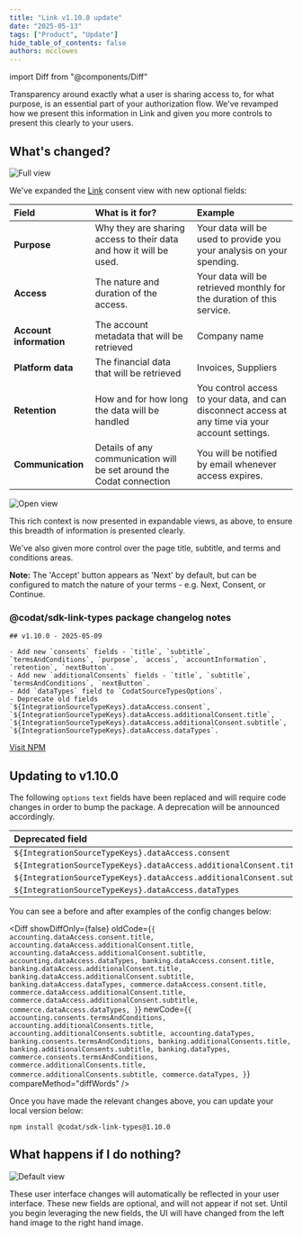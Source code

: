 ```yaml
---
title: "Link v1.10.0 update"
date: "2025-05-13"
tags: ["Product", "Update"]
hide_table_of_contents: false
authors: mcclowes
---
```


import Diff from "@components/Diff"

Transparency around exactly what a user is sharing access to, for what purpose, is an essential part of your authorization flow. We've revamped how we present this information in Link and given you more controls to present this clearly to your users.

<!--truncate-->

## What's changed?

![Full view](/img/updates/consent/consent.png)

We've expanded the [Link](/auth-flow/overview) consent view with new optional fields:

| Field | What is it for? | Example |
| :- | :- | :- |
| **Purpose** | Why they are sharing access to their data and how it will be used. | Your data will be used to provide you your analysis on your spending. |
| **Access** | The nature and duration of the access. | Your data will be retrieved monthly for the duration of this service. |
| **Account information** | The account metadata that will be retrieved | Company name |
| **Platform data** | The financial data that will be retrieved | Invoices, Suppliers |
| **Retention** | How and for how long the data will be handled | You control access to your data, and can disconnect access at any time via your account settings. |
| **Communication** | Details of any communication will be set around the Codat connection | You will be notified by email whenever access expires. |

![Open view](/img/updates/consent/consent-open.png)

This rich context is now presented in expandable views, as above, to ensure this breadth of information is presented clearly.

We've also given more control over the page title, subtitle, and terms and conditions areas.

**Note:** The 'Accept' button appears as 'Next' by default, but can be configured to match the nature of your terms - e.g. Next, Consent, or Continue.

### @codat/sdk-link-types package changelog notes

```
## v1.10.0 - 2025-05-09

- Add new `consents` fields - `title`, `subtitle`, `termsAndConditions`, `purpose`, `access`, `accountInformation`, `retention`, `nextButton`.
- Add new `additionalConsents` fields - `title`, `subtitle`, `termsAndConditions`, `nextButton`.
- Add `dataTypes` field to `CodatSourceTypesOptions`.
- Deprecate old fields `${IntegrationSourceTypeKeys}.dataAccess.consent`, `${IntegrationSourceTypeKeys}.dataAccess.additionalConsent.title`, `${IntegrationSourceTypeKeys}.dataAccess.additionalConsent.subtitle`, `${IntegrationSourceTypeKeys}.dataAccess.dataTypes`.
```

[Visit NPM](https://www.npmjs.com/package/@codat/sdk-link-types)

## Updating to v1.10.0

The following `options` `text` fields have been replaced and will require code changes in order to bump the package. A deprecation will be announced accordingly.

| Deprecated field | New field |
| :- | :- |
| `${IntegrationSourceTypeKeys}.dataAccess.consent` | `${IntegrationSourceTypeKeys}.consents.termsAndConditions` |
| `${IntegrationSourceTypeKeys}.dataAccess.additionalConsent.title` | `${IntegrationSourceTypeKeys}.additionalConsents.title` |
| `${IntegrationSourceTypeKeys}.dataAccess.additionalConsent.subtitle` | `${IntegrationSourceTypeKeys}.additionalConsents.subtitle` |
| `${IntegrationSourceTypeKeys}.dataAccess.dataTypes` | `${IntegrationSourceTypeKeys}.dataTypes` |

You can see a before and after examples of the config changes below:

<Diff
  showDiffOnly={false}
  oldCode={`
{
  accounting.dataAccess.consent.title,
  accounting.dataAccess.additionalConsent.title,
  accounting.dataAccess.additionalConsent.subtitle,
  accounting.dataAccess.dataTypes,
  banking.dataAccess.consent.title,
  banking.dataAccess.additionalConsent.title,
  banking.dataAccess.additionalConsent.subtitle,
  banking.dataAccess.dataTypes,
  commerce.dataAccess.consent.title,
  commerce.dataAccess.additionalConsent.title,
  commerce.dataAccess.additionalConsent.subtitle,
  commerce.dataAccess.dataTypes,
}
  `}
  newCode={`
{
  accounting.consents.termsAndConditions,
  accounting.additionalConsents.title,
  accounting.additionalConsents.subtitle,
  accounting.dataTypes,
  banking.consents.termsAndConditions,
  banking.additionalConsents.title,
  banking.additionalConsents.subtitle,
  banking.dataTypes,
  commerce.consents.termsAndConditions,
  commerce.additionalConsents.title,
  commerce.additionalConsents.subtitle,
  commerce.dataTypes,
}
  `}
  compareMethod="diffWords"
/>

Once you have made the relevant changes above, you can update your local version below:

```npm install @codat/sdk-link-types@1.10.0```

## What happens if I do nothing?

![Default view](/img/updates/consent/full-migration.png)

These user interface changes will automatically be reflected in your user interface. These new fields are optional, and will not appear if not set. Until you begin leveraging the new fields, the UI will have changed from the left hand image to the right hand image.
